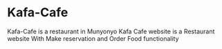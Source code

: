 # Kafa-Cafe
Kafa-Cafe is a restaurant in Munyonyo
Kafa Cafe website is a Restaurant website
With Make reservation and 
Order Food functionality
